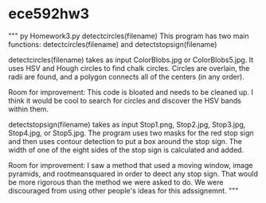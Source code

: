 # ece592hw3

"""
py Homework3.py detectcircles(filename)
This program has two main functions: detectcircles(filename) and detectstopsign(filename)

detectcircles(filename) takes as input ColorBlobs.jpg or ColorBlobs5.jpg. 
It uses HSV and Hough circles to find chalk circles. Circles are overlain, the radii are found, and a polygon connects all of the centers (in any order).

Room for improvement: This code is bloated and needs to be cleaned up. I think it would be cool to search for circles and discover the HSV bands within them.

detectstopsign(filename) takes as input Stop1.png, Stop2.jpg, Stop3.jpg, Stop4.jpg, or Stop5.jpg.
The program uses two masks for the red stop sign and then uses contour detection to put a box around the stop sign.
The width of one of the eight sides of the stop sign is calculated and added.

Room for improvement: I saw a method that used a moving window, image pyramids, and rootmeansquared in order to deect any stop sign.
That would be more rigorous than the method we were asked to do. We were discouraged from using other people's ideas for this adssignemnt.
"""
